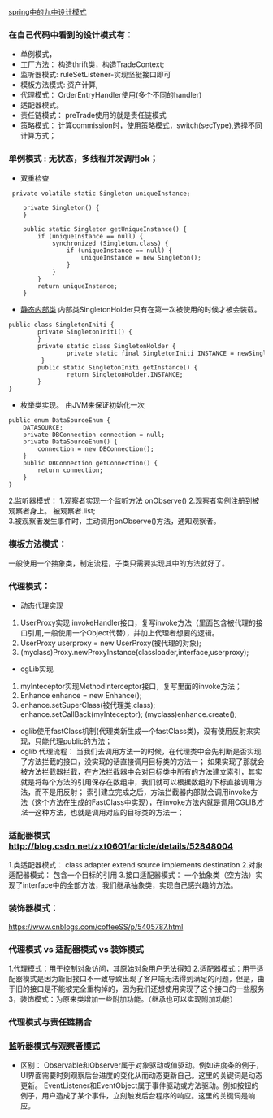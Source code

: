 
[spring中的九中设计模式](http://ju.outofmemory.cn/entry/78206)

### 在自己代码中看到的设计模式有：
- 单例模式，
- 工厂方法： 构造thrift类，构造TradeContext;
- 监听器模式: ruleSetListener-实现坚挺接口即可
- 模板方法模式: 资产计算,
- 代理模式： OrderEntryHandler使用(多个不同的handler)
- 适配器模式。
- 责任链模式： preTrade使用的就是责任链模式
- 策略模式： 计算commission时，使用策略模式，switch(secType),选择不同计算方式；


### 单例模式 : 无状态，多线程并发调用ok；

- 双重检查
``````
 private volatile static Singleton uniqueInstance;
 
    private Singleton() {
    }

    public static Singleton getUniqueInstance() {
        if (uniqueInstance == null) {
            synchronized (Singleton.class) {
                if (uniqueInstance == null) {
                    uniqueInstance = new Singleton();
                }
            }
        }
        return uniqueInstance;
    }
``````

- [静态内部类](http://blog.csdn.net/hikvision_java_gyh/article/details/56844078)
  内部类SingletonHolder只有在第一次被使用的时候才被会装载。
``````
public class SingletonIniti {
        private SingletonIniti() {
        }
        private static class SingletonHolder {
                private static final SingletonIniti INSTANCE = newSingletonIniti();
         }
        public static SingletonIniti getInstance() {
                return SingletonHolder.INSTANCE;
        }
}
``````
- 枚举类实现。 由JVM来保证初始化一次
``````
public enum DataSourceEnum {
    DATASOURCE;
    private DBConnection connection = null;
    private DataSourceEnum() {
        connection = new DBConnection();
    }
    public DBConnection getConnection() {
        return connection;
    }
}  
``````

2.监听器模式：
1.观察者实现一个监听方法    onObserve()
2.观察者实例注册到被观察者身上。  被观察者.list;  
3.被观察者发生事件时，主动调用onObserve()方法，通知观察者。


### 模板方法模式：
 一般使用一个抽象类，制定流程，子类只需要实现其中的方法就好了。


### 代理模式：
- 动态代理实现
1. UserProxy实现 invokeHandler接口，复写invoke方法（里面包含被代理的接口引用,一般使用一个Object代替），并加上代理者想要的逻辑。          
2. UserProxy userproxy = new UserProxy(被代理的对象);
3. (myclass)Proxy.newProxyInstance(classloader,interface,userproxy);

- cgLib实现
1. myInteceptor实现MethodInterceptor接口，复写里面的invoke方法；
2. Enhance enhance = new Enhance();  
3. enhance.setSuperClass(被代理类.class); enhance.setCallBack(myInteceptor);   (myclass)enhance.create();

- cglib使用fastClass机制(代理类新生成一个fastClass类)，没有使用反射来实现，只能代理public的方法；
- cglib 代理流程：
   当我们去调用方法一的时候，在代理类中会先判断是否实现了方法拦截的接口，没实现的话直接调用目标类的方法一；
   如果实现了那就会被方法拦截器拦截，在方法拦截器中会对目标类中所有的方法建立索引，其实就是将每个方法的引用保存在数组中，我们就可以根据数组的下标直接调用方法，而不是用反射；
   索引建立完成之后，方法拦截器内部就会调用invoke方法（这个方法在生成的FastClass中实现），在invoke方法内就是调用CGLIB$方法一$这种方法，也就是调用对应的目标类的方法一；

### 适配器模式   http://blog.csdn.net/zxt0601/article/details/52848004
1.类适配器模式：    class  adapter extend source implements destination
2.对象适配器模式：  包含一个目标的引用
3.接口适配器模式：  一个抽象类（空方法）实现了interface中的全部方法，我们继承抽象类，实现自己感兴趣的方法。  


### 装饰器模式：
https://www.cnblogs.com/coffeeSS/p/5405787.html


### 代理模式 vs 适配器模式 vs 装饰模式
1.代理模式：用于控制对象访问，其原始对象用户无法得知
2.适配器模式：用于适配器模式是因为新旧接口不一致导致出现了客户端无法得到满足的问题，但是，由于旧的接口是不能被完全重构掉的，因为我们还想使用实现了这个接口的一些服务
3，装饰模式：为原来类增加一些附加功能。（继承也可以实现附加功能）



### 代理模式与责任链耦合


### [监听器模式与观察者模式](https://www.cnblogs.com/learnhow/p/5959561.html)
- 区别：
Observable和Observer属于对象驱动或值驱动。例如进度条的例子，UI界面需要时刻观察后台进度的变化从而动态更新自己。这里的关键词是动态更新。
EventListener和EventObject属于事件驱动或方法驱动。例如按钮的例子，用户造成了某个事件，立刻触发后台程序的响应。这里的关键词是响应。
